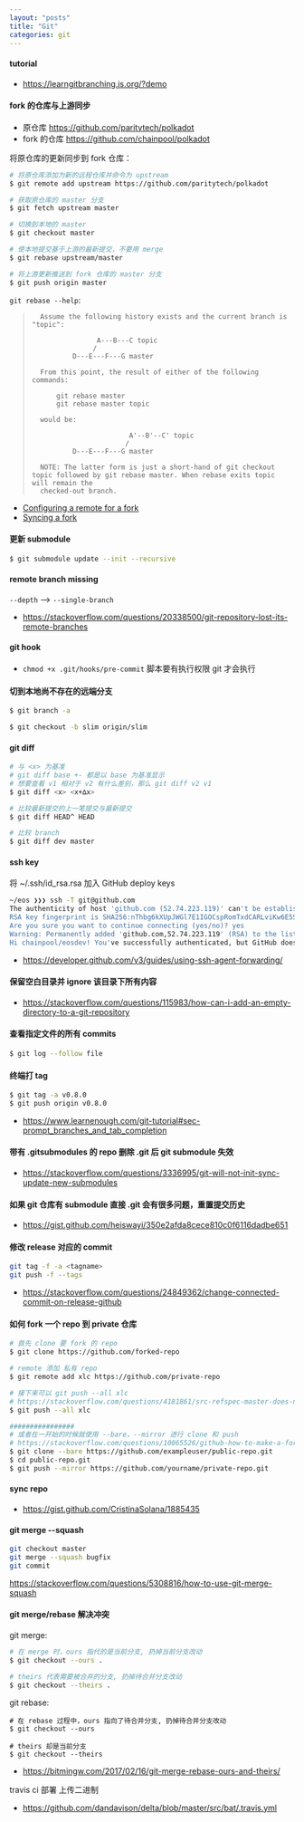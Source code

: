 ```yaml
---
layout: "posts"
title: "Git"
categories: git
---
```


#### tutorial

- https://learngitbranching.js.org/?demo

#### fork 的仓库与上游同步

- 原仓库 https://github.com/paritytech/polkadot
- fork 的仓库 https://github.com/chainpool/polkadot

将原仓库的更新同步到 fork 仓库：

```bash
# 将原仓库添加为新的远程仓库并命令为 upstream
$ git remote add upstream https://github.com/paritytech/polkadot

# 获取原仓库的 master 分支
$ git fetch upstream master

# 切换到本地的 master
$ git checkout master

# 使本地提交基于上游的最新提交，不要用 merge
$ git rebase upstream/master

# 将上游更新推送到 fork 仓库的 master 分支
$ git push origin master
```

`git rebase --help`:

>       Assume the following history exists and the current branch is "topic":
>
>                     A---B---C topic
>                    /
>               D---E---F---G master
>
>       From this point, the result of either of the following commands:
>
>           git rebase master
>           git rebase master topic
>
>       would be:
>
>                             A'--B'--C' topic
>                            /
>               D---E---F---G master
>
>       NOTE: The latter form is just a short-hand of git checkout topic followed by git rebase master. When rebase exits topic will remain the
>       checked-out branch.
>

- [Configuring a remote for a fork](https://help.github.com/articles/configuring-a-remote-for-a-fork/)
- [Syncing a fork](https://help.github.com/articles/syncing-a-fork/)

#### 更新 submodule

```bash
$ git submodule update --init --recursive
```

#### remote branch missing

`--depth` --> `--single-branch`

- https://stackoverflow.com/questions/20338500/git-repository-lost-its-remote-branches

#### git hook

- `chmod +x .git/hooks/pre-commit` 脚本要有执行权限 git 才会执行

#### 切到本地尚不存在的远端分支


```bash
$ git branch -a

$ git checkout -b slim origin/slim
```

#### git diff

```bash
# 与 <x> 为基准
# git diff base +- 都是以 base 为基准显示
# 想要查看 v1 相对于 v2 有什么差别，那么 git diff v2 v1
$ git diff <x> <x+∆x>

# 比较最新提交的上一笔提交与最新提交
$ git diff HEAD^ HEAD

# 比较 branch
$ git diff dev master
```

#### ssh key

将 ~/.ssh/id_rsa.rsa 加入 GitHub deploy keys

```bash
~/eos ❯❯❯ ssh -T git@github.com
The authenticity of host 'github.com (52.74.223.119)' can't be established.
RSA key fingerprint is SHA256:nThbg6kXUpJWGl7E1IGOCspRomTxdCARLviKw6E5SY8.
Are you sure you want to continue connecting (yes/no)? yes
Warning: Permanently added 'github.com,52.74.223.119' (RSA) to the list of known hosts.
Hi chainpool/eosdev! You've successfully authenticated, but GitHub does not provide shell access.
```

- https://developer.github.com/v3/guides/using-ssh-agent-forwarding/

#### 保留空白目录并 ignore 该目录下所有内容

- https://stackoverflow.com/questions/115983/how-can-i-add-an-empty-directory-to-a-git-repository

#### 查看指定文件的所有 commits

```bash
$ git log --follow file
```

#### 终端打 tag

```bash
$ git tag -a v0.8.0
$ git push origin v0.8.0
```

- https://www.learnenough.com/git-tutorial#sec-prompt_branches_and_tab_completion

#### 带有 .gitsubmodules 的 repo 删除 .git 后 git submodule 失效

- https://stackoverflow.com/questions/3336995/git-will-not-init-sync-update-new-submodules

#### 如果 git 仓库有 submodule 直接 .git 会有很多问题，重置提交历史

- https://gist.github.com/heiswayi/350e2afda8cece810c0f6116dadbe651

#### 修改 release 对应的 commit

```bash
git tag -f -a <tagname>
git push -f --tags
```

- https://stackoverflow.com/questions/24849362/change-connected-commit-on-release-github


#### 如何 fork 一个 repo 到 private 仓库

```bash
# 首先 clone 要 fork 的 repo
$ git clone https://github.com/forked-repo

# remote 添加 私有 repo
$ git remote add xlc https://github.com/private-repo

# 接下来可以 git push --all xlc
# https://stackoverflow.com/questions/4181861/src-refspec-master-does-not-match-any-when-pushing-commits-in-git/44163991#44163991
$ git push --all xlc

################
# 或者在一开始的时候就使用 --bare，--mirror 进行 clone 和 push
# https://stackoverflow.com/questions/10065526/github-how-to-make-a-fork-of-public-repository-private
$ git clone --bare https://github.com/exampleuser/public-repo.git
$ cd public-repo.git
$ git push --mirror https://github.com/yourname/private-repo.git
```

#### sync repo

- https://gist.github.com/CristinaSolana/1885435

#### git merge --squash

```bash
git checkout master
git merge --squash bugfix
git commit
```

https://stackoverflow.com/questions/5308816/how-to-use-git-merge-squash

#### git merge/rebase 解决冲突

git merge:

```bash
# 在 merge 时，ours 指代的是当前分支, 扔掉当前分支改动
$ git checkout --ours .

# theirs 代表需要被合并的分支, 扔掉待合并分支改动
$ git checkout --theirs .
```

git rebase:

```
# 在 rebase 过程中，ours 指向了待合并分支, 扔掉待合并分支改动
$ git checkout --ours

# theirs 却是当前分支
$ git checkout --theirs
```

- https://bitmingw.com/2017/02/16/git-merge-rebase-ours-and-theirs/


travis ci 部署 上传二进制

- https://github.com/dandavison/delta/blob/master/src/bat/.travis.yml
